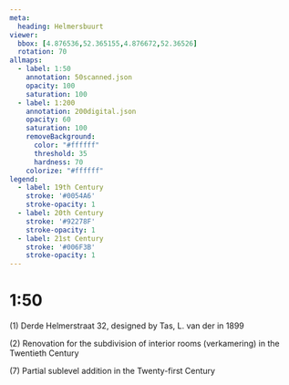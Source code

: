 ```yaml
---
meta:
  heading: Helmersbuurt
viewer:
  bbox: [4.876536,52.365155,4.876672,52.36526]
  rotation: 70
allmaps:
  - label: 1:50
    annotation: 50scanned.json
    opacity: 100
    saturation: 100
  - label: 1:200
    annotation: 200digital.json
    opacity: 60
    saturation: 100
    removeBackground:
      color: "#ffffff"
      threshold: 35
      hardness: 70
    colorize: "#ffffff"
legend:
  - label: 19th Century
    stroke: '#0054A6'
    stroke-opacity: 1
  - label: 20th Century
    stroke: '#92278F'
    stroke-opacity: 1
  - label: 21st Century
    stroke: '#006F3B'
    stroke-opacity: 1
---
```

# 1:50

(1) Derde Helmerstraat 32, designed by Tas, L. van der in 1899

(2) Renovation for the subdivision of interior rooms (verkamering) in the Twentieth Century

(7) Partial sublevel addition in the Twenty-first Century